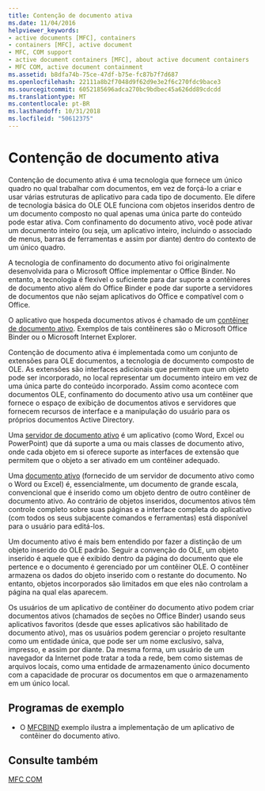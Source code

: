 ```yaml
---
title: Contenção de documento ativa
ms.date: 11/04/2016
helpviewer_keywords:
- active documents [MFC], containers
- containers [MFC], active document
- MFC, COM support
- active document containers [MFC], about active document containers
- MFC COM, active document containment
ms.assetid: b8dfa74b-75ce-47df-b75e-fc87b7f7d687
ms.openlocfilehash: 22111a8b2f7048d9f62d9e3e2f6c270fdc9bace3
ms.sourcegitcommit: 6052185696adca270bc9bdbec45a626dd89cdcdd
ms.translationtype: MT
ms.contentlocale: pt-BR
ms.lasthandoff: 10/31/2018
ms.locfileid: "50612375"
---
```

# <a name="active-document-containment"></a>Contenção de documento ativa

Contenção de documento ativa é uma tecnologia que fornece um único quadro no qual trabalhar com documentos, em vez de forçá-lo a criar e usar várias estruturas de aplicativo para cada tipo de documento. Ele difere de tecnologia básica do OLE OLE funciona com objetos inseridos dentro de um documento composto no qual apenas uma única parte do conteúdo pode estar ativa. Com confinamento do documento ativo, você pode ativar um documento inteiro (ou seja, um aplicativo inteiro, incluindo o associado de menus, barras de ferramentas e assim por diante) dentro do contexto de um único quadro.

A tecnologia de confinamento do documento ativo foi originalmente desenvolvida para o Microsoft Office implementar o Office Binder. No entanto, a tecnologia é flexível o suficiente para dar suporte a contêineres de documento ativo além do Office Binder e pode dar suporte a servidores de documentos que não sejam aplicativos do Office e compatível com o Office.

O aplicativo que hospeda documentos ativos é chamado de um [contêiner de documento ativo](../mfc/active-document-containers.md). Exemplos de tais contêineres são o Microsoft Office Binder ou o Microsoft Internet Explorer.

Contenção de documento ativa é implementada como um conjunto de extensões para OLE documentos, a tecnologia de documento composto de OLE. As extensões são interfaces adicionais que permitem que um objeto pode ser incorporado, no local representar um documento inteiro em vez de uma única parte do conteúdo incorporado. Assim como acontece com documentos OLE, confinamento do documento ativo usa um contêiner que fornece o espaço de exibição de documentos ativos e servidores que fornecem recursos de interface e a manipulação do usuário para os próprios documentos Active Directory.

Uma [servidor de documento ativo](../mfc/active-document-servers.md) é um aplicativo (como Word, Excel ou PowerPoint) que dá suporte a uma ou mais classes de documento ativo, onde cada objeto em si oferece suporte as interfaces de extensão que permitem que o objeto a ser ativado em um contêiner adequado.

Uma [documento ativo](../mfc/active-documents.md) (fornecido de um servidor de documento ativo como o Word ou Excel) é, essencialmente, um documento de grande escala, convencional que é inserido como um objeto dentro de outro contêiner de documento ativo. Ao contrário de objetos inseridos, documentos ativos têm controle completo sobre suas páginas e a interface completa do aplicativo (com todos os seus subjacente comandos e ferramentas) está disponível para o usuário para editá-los.

Um documento ativo é mais bem entendido por fazer a distinção de um objeto inserido do OLE padrão. Seguir a convenção do OLE, um objeto inserido é aquele que é exibido dentro da página do documento que ele pertence e o documento é gerenciado por um contêiner OLE. O contêiner armazena os dados do objeto inserido com o restante do documento. No entanto, objetos incorporados são limitados em que eles não controlam a página na qual elas aparecem.

Os usuários de um aplicativo de contêiner do documento ativo podem criar documentos ativos (chamados de seções no Office Binder) usando seus aplicativos favoritos (desde que esses aplicativos são habilitado de documento ativo), mas os usuários podem gerenciar o projeto resultante como um entidade única, que pode ser um nome exclusivo, salva, impresso, e assim por diante. Da mesma forma, um usuário de um navegador da Internet pode tratar a toda a rede, bem como sistemas de arquivos locais, como uma entidade de armazenamento único documento com a capacidade de procurar os documentos em que o armazenamento em um único local.

## <a name="sample-programs"></a>Programas de exemplo

- O [MFCBIND](../visual-cpp-samples.md) exemplo ilustra a implementação de um aplicativo de contêiner do documento ativo.

## <a name="see-also"></a>Consulte também

[MFC COM](../mfc/mfc-com.md)

